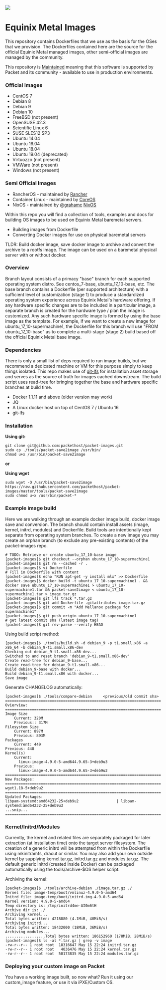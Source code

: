 ![](https://img.shields.io/badge/Stability-Maintained-green.svg)

# Equinix Metal Images

This repository contains Dockerfiles that we use as the basis for the OSes that we provision. The Dockerfiles contained here are the source for the official Equinix Metal managed images, other semi-official images are managed by the community.

This repository is [Maintained](https://github.com/packethost/standards/blob/master/maintained-statement.md) meaning that this software is supported by Packet and its community - available to use in production environments.

### Official Images
- CentOS 7
- Debian 8
- Debian 9
- Debian 10
- FreeBSD (not present)
- OpenSUSE 42.3
- Scientific Linux 6
- SUSE SLES12 SP3
- Ubuntu 14.04
- Ubuntu 16.04
- Ubuntu 18.04
- Ubuntu 19.04 (deprecated)
- Virtuozzo (not present)
- VMWare (not present)
- Windows (not present)

### Semi Official Images
- RancherOS - maintained by [Rancher](https://github.com/rancher)
- Container Linux - maintained by [CoreOS](https://github.com/coreos)
- NixOS - maintained by [@grahamc](https://github.com/grahamc) [NixOS](https://github.com/grahamc/packet-provision-nixos-ipxe)


Within this repo you will find a collection of tools, examples and docs for building OS images to be used on Equinix Metal baremetal servers.

  - Building images from Dockerfile
  - Converting Docker images for use on physical baremetal servers

TLDR:  Build docker image, save docker image to archive and convert the archive to a rootfs
image. The image can be used on a baremetal physical server with or without docker.

### Overview
Branch layout consists of a primacy "base" branch for each supported operating system distro. See centos\_7-base, ubuntu\_17\_10-base, etc. The base branch contains a Dockerfile (per supported architecture) with a sufficient level of customization (stage 1) to produce a standardized operating system experience across Equinix Metal's hardware offering. If any hardware specific changes are to be included in a particular image, a separate branch is created for the hardware type / plan the image is customized. Any such hardware specific image is formed by using the base image as the template. For example, if we want to create a new image for ubuntu_17_10-supermachine1, the Dockerfile for this branch will use "FROM ubuntu_17_10-base" as to complete a multi-stage (stage 2) build based off the official Equinix Metal base image.

### Dependencies
There is only a small list of deps required to run image builds, but we recommend a dedicated
machine or VM for this purpose simply to keep things isolated. This repo makes use of [git-lfs](https://git-lfs.github.com/) for installation asset storage and serves as the source of truth for images cached downstream. The build script uses read-tree for bringing together the base and hardware specific branches at build time.

 - Docker 1.1.11 and above (older version may work)
 - JQ
 - A Linux docker host on top of CentOS 7 / Ubuntu 16
 - git-lfs

### Installation
**Using git:**

    git clone git@github.com:packethost/packet-images.git
    sudo cp ./tools/packet-save2image /usr/bin/
    chmod u+x /usr/bin/packet-save2image

**or**

**Using wget**

    sudo wget -O /usr/bin/packet-save2image https://raw.githubusercontent.com/packethost/packet-images/master/tools/packet-save2image
    sudo chmod u+x /usr/bin/packet-*

### Example image build
Here we are walking through an example docker image build, docker image save and conversion.
The branch should contain install assets (image, kernel, initrd, modules) and Dockerfile.
Build tools are intentionally kept separate from operating system branches.
To create a new image you may create an orphan branch (to exclude any pre-existing contents) of the packet-images repo.

    # TODO: Retrieve or create ubuntu_17_10-base image
    [packet-images]$ git checkout --orphan ubuntu_17_10-supermachine1
    [packet-images]$ git rm --cached -r .
    [packet-images]$ vi Dockerfile
    # Fill in Dockerfile with content
    [packet-images]$ echo "RUN apt-get -y install mlx" >> Dockerfile
    [packet-images]$ docker build -t ubuntu_17_10-supermachine1 . && docker save ubuntu_17_10-supermachine1 > ubuntu_17_10-supermachine1.tar && packet-save2image < ubuntu_17_10-supermachine1.tar > image.tar.gz
    [packet-images]$ git lfs track *.tar.gz
    [packet-images]$ git add Dockerfile .gitattributes image.tar.gz
    [packet-images]$ git commit -m "Add Mellanox package for supermachine1"
    [packet-images]$ git push origin ubuntu_17_10-supermachine1
    # get latest commit sha (latest image tag)
    [packet-images]$ git rev-parse --verify HEAD

Using build script method:

    [packet-images]$ ./tools/build.sh -d debian_9 -p t1.small.x86 -a x86_64 -b debian_9-t1.small.x86-dev
    Checking out debian_9-t1.small.x86-dev...
    Switched to and reset branch 'debian_9-t1.small.x86-dev'
    Create read-tree for debian_9-base...
    Create read-tree for debian_9-t1.small.x86...
    Build debian_9-base with docker...
    Build debian_9-t1.small.x86 with docker...
    Save image

Generate CHANGELOG automatically:

    [packet-images]$ ./tools/compare-debian     <previous/old commit sha>
    ======================================================================
    Ovierview:
    ======================================================================
    Image Size
        Current: 320M
        Previous:: 317M
    Filesystem Size
        Current: 897M
        Previous: 893M
    Packages
        Current: 449
    Previous: 448
    Kernel(s)
        Current:
          linux-image-4.9.0-5-amd644.9.65-3+deb9u3
        Previous:
          linux-image-4.9.0-5-amd644.9.65-3+deb9u2
    ======================================================================
    New Packages:
    ======================================================================
    wget1.18-5+deb9u2
    ======================================================================
    Updated Packages:
    libpam-systemd:amd64232-25+deb9u2			      |	libpam-systemd:amd64232-25+deb9u3
    ...snip...
    ======================================================================

### Kernel/Initrd/Modules
Currently, the kernel and related files are separately packaged for later extraction (at installation time) onto the target server filesystem.
The creation of a generic initrd will be attempted from within the Dockerfile using mkinitramfs, dracut or similar.
You may also add your own outside kernel by supplying kernel.tar.gz, initrd.tar.gz and modules.tar.gz.
The default generic initrd (created inside Docker) can be packaged automatically using the tools/archive-$OS helper script.

Archiving the kernel:

    [packet-images]$ ./tools/archive-debian ./image.tar.gz ./
    Kernel file: image-temp/boot/vmlinuz-4.9.0-5-amd64
    Initrd file: image-temp/boot/initrd.img-4.9.0-5-amd64
    Kernel version: 4.9.0-5-amd64
    Temp directory is: /tmp/initrd4me-AI0m6tH
    Archive dir is: ./
    Archiving kernel...
    Total bytes written: 4218880 (4.1MiB, 40MiB/s)
    Archiving initrd...
    Total bytes written: 18432000 (18MiB, 36MiB/s)
    Archiving modules...
    ..................Total bytes written: 186152960 (178MiB, 28MiB/s)
    [packet-images]$ ls -al *.tar.gz | grep -v image
    -rw-r--r-- 1 root root  18316647 May 15 22:24 initrd.tar.gz
    -rw-r--r-- 1 root root   4036476 May 15 22:24 kernel.tar.gz
    -rw-r--r-- 1 root root  50173835 May 15 22:24 modules.tar.gz

### Deploying your custom image on Packet
You have a working image built, so now what?
Run it using our custom_image feature, or use it via iPXE/Custom OS.
